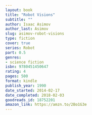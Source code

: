 ```yaml
---
layout: book
title: "Robot Visions"
subtitle: ""
author: Isaac Asimov
author_last: Asimov
slug: asimov-robot-visions
type: fiction
cover: true
series: Robot
part: 0.5
genres:
- science fiction
isbn: 9780451450647
rating: 4
pages: 500
format: kindle
publish_year: 1990
date_started: 2014-02-17
date_completed: 2018-02-03
goodreads_id: 18752201
amazon_link: https://amzn.to/2Bo1G3e
---
```

